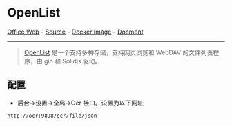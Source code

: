 # OpenList

[Office Web][1] - [Source][2] - [Docker Image][3] - [Docment][4]

---

> [OpenList][1] 是一个支持多种存储，支持网页浏览和 WebDAV 的文件列表程序，由 gin 和 Solidjs 驱动。

[1]:https://openlist.team/
[2]:https://github.com/OpenListTeam/OpenList
[3]:https://hub.docker.com/r/openlistteam/openlist
[4]:https://docs.openlist.team/


## 配置

- 后台->设置->全局->Ocr 接口。设置为以下网址

```
http://ocr:9898/ocr/file/json
```
